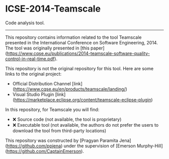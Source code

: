 # ICSE-2014-Teamscale
Code analysis tool.

***

This repository contains information related to the tool Teamscale presented in the International Conference on Software Engineering, 2014. The tool was originally presented in [this paper] (https://www.cqse.eu/publications/2014-teamscale-software-quality-control-in-real-time.pdf).

This repository is not the original repository for this tool. Here are some links to the original project:

 - Official Distribution Channel [link] (https://www.cqse.eu/en/products/teamscale/landing/)
 - Visual Studio Plugin [link] (https://marketplace.eclipse.org/content/teamscale-eclipse-plugin)
 
In this repository, for Teamscale you will find:

 - :x: Source code (not available, the tool is proprietary)
 - :x: Executable tool (not available, the authors do not prefer the users to download the tool from third-party locations)

This repository was constructed by [Pragyan Paramita Jena] (https://github.com/ppjena) under the supervision of [Emerson Murphy-Hill] (https://github.com/CaptainEmerson).
